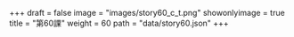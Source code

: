 +++
draft = false 
image = "images/story60_c_t.png" 
showonlyimage = true 
title = "第60課" 
weight = 60 
path = "data/story60.json" 
+++
